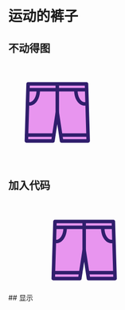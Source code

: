 # 运动的裤子
## 不动得图
<?xml version="1.0" standalone="no"?><!DOCTYPE svg PUBLIC "-//W3C//DTD SVG 1.1//EN" "http://www.w3.org/Graphics/SVG/1.1/DTD/svg11.dtd"><svg t="1610718817822" class="icon" viewBox="0 0 1024 1024" version="1.1" xmlns="http://www.w3.org/2000/svg" p-id="3369" xmlns:xlink="http://www.w3.org/1999/xlink" width="200" height="200"><defs><style type="text/css"></style></defs><path d="M821.37 799.32H547.63l-44.15-294.2-44.71 294.2H185.59L203 210.93h600.95z" fill="#E895EF" p-id="3370"></path><path d="M821.37 817.32H547.63c-8.91 0-16.48-6.52-17.8-15.33l-26.46-176.32-26.8 176.36c-1.34 8.8-8.9 15.3-17.8 15.3H185.59c-4.87 0-9.53-1.97-12.92-5.46s-5.22-8.21-5.08-13.07l17.42-588.39c0.29-9.73 8.26-17.47 17.99-17.47h600.94c9.73 0 17.7 7.74 17.99 17.47l17.42 588.39c0.14 4.86-1.69 9.58-5.08 13.07s-8.04 5.45-12.9 5.45z m-258.24-36h239.7l-16.35-552.39h-566l-16.35 552.39H443.3l42.38-278.9c1.34-8.8 8.9-15.3 17.8-15.3h0.02c8.9 0.01 16.46 6.52 17.78 15.33l41.85 278.87z" fill="#2F1E6C" p-id="3371"></path><path d="M503.48 618.02c-9.94 0-18-8.06-18-18V214.3c0-9.94 8.06-18 18-18s18 8.06 18 18v385.72c0 9.95-8.06 18-18 18zM216.07 435.75a80.63 80.63 0 0 1-22.83-3.32c-9.53-2.82-14.98-12.83-12.16-22.36 2.82-9.53 12.83-14.98 22.36-12.16 4.14 1.23 8.39 1.85 12.63 1.85 39.81 0 73.45-54.77 73.45-119.61 0-9.94 8.06-18 18-18s18 8.06 18 18c0 40.26-10.58 78.36-29.79 107.27-20.72 31.16-49.01 48.33-79.66 48.33zM786.22 435.75c-30.65 0-58.94-17.17-79.65-48.34-19.21-28.91-29.79-67-29.79-107.27 0-9.94 8.06-18 18-18s18 8.06 18 18c0 64.83 33.63 119.61 73.45 119.61 4.24 0 8.48-0.62 12.63-1.85 9.53-2.81 19.54 2.63 22.36 12.16 2.82 9.53-2.63 19.55-12.16 22.36a80.458 80.458 0 0 1-22.84 3.33zM466.62 756.19H187.11c-9.94 0-18-8.06-18-18s8.06-18 18-18h279.51c9.94 0 18 8.06 18 18s-8.06 18-18 18zM803.95 756.19H544.2c-9.94 0-18-8.06-18-18s8.06-18 18-18h259.75c9.94 0 18 8.06 18 18s-8.06 18-18 18z" fill="#2F1E6C" p-id="3372"></path><path d="M801.93 289.36H212.89c-9.94 0-18-8.06-18-18s8.06-18 18-18h589.04c9.94 0 18 8.06 18 18s-8.06 18-18 18z" fill="#2F1E6C" p-id="3373"></path></svg>
## 加入代码
<set attributeName="x" attributeType="XML" to="60" begin="3s" />
## 显示
<?xml version="1.0" standalone="no"?><!DOCTYPE svg PUBLIC "-//W3C//DTD SVG 1.1//EN" "http://www.w3.org/Graphics/SVG/1.1/DTD/svg11.dtd"><svg t="1610718817822" class="icon" viewBox="0 0 1024 1024" version="1.1" xmlns="http://www.w3.org/2000/svg" p-id="3369" xmlns:xlink="http://www.w3.org/1999/xlink" width="200" height="200"><defs><style type="text/css">
<g></style></defs><path d="M821.37 799.32H547.63l-44.15-294.2-44.71 294.2H185.59L203 210.93h600.95z" fill="#E895EF" p-id="3370"></path><path d="M821.37 817.32H547.63c-8.91 0-16.48-6.52-17.8-15.33l-26.46-176.32-26.8 176.36c-1.34 8.8-8.9 15.3-17.8 15.3H185.59c-4.87 0-9.53-1.97-12.92-5.46s-5.22-8.21-5.08-13.07l17.42-588.39c0.29-9.73 8.26-17.47 17.99-17.47h600.94c9.73 0 17.7 7.74 17.99 17.47l17.42 588.39c0.14 4.86-1.69 9.58-5.08 13.07s-8.04 5.45-12.9 5.45z m-258.24-36h239.7l-16.35-552.39h-566l-16.35 552.39H443.3l42.38-278.9c1.34-8.8 8.9-15.3 17.8-15.3h0.02c8.9 0.01 16.46 6.52 17.78 15.33l41.85 278.87z" fill="#2F1E6C" p-id="3371"></path><path d="M503.48 618.02c-9.94 0-18-8.06-18-18V214.3c0-9.94 8.06-18 18-18s18 8.06 18 18v385.72c0 9.95-8.06 18-18 18zM216.07 435.75a80.63 80.63 0 0 1-22.83-3.32c-9.53-2.82-14.98-12.83-12.16-22.36 2.82-9.53 12.83-14.98 22.36-12.16 4.14 1.23 8.39 1.85 12.63 1.85 39.81 0 73.45-54.77 73.45-119.61 0-9.94 8.06-18 18-18s18 8.06 18 18c0 40.26-10.58 78.36-29.79 107.27-20.72 31.16-49.01 48.33-79.66 48.33zM786.22 435.75c-30.65 0-58.94-17.17-79.65-48.34-19.21-28.91-29.79-67-29.79-107.27 0-9.94 8.06-18 18-18s18 8.06 18 18c0 64.83 33.63 119.61 73.45 119.61 4.24 0 8.48-0.62 12.63-1.85 9.53-2.81 19.54 2.63 22.36 12.16 2.82 9.53-2.63 19.55-12.16 22.36a80.458 80.458 0 0 1-22.84 3.33zM466.62 756.19H187.11c-9.94 0-18-8.06-18-18s8.06-18 18-18h279.51c9.94 0 18 8.06 18 18s-8.06 18-18 18zM803.95 756.19H544.2c-9.94 0-18-8.06-18-18s8.06-18 18-18h259.75c9.94 0 18 8.06 18 18s-8.06 18-18 18z" fill="#2F1E6C" p-id="3372"></path><path d="M801.93 289.36H212.89c-9.94 0-18-8.06-18-18s8.06-18 18-18h589.04c9.94 0 18 8.06 18 18s-8.06 18-18 18z" fill="#2F1E6C" p-id="3373">
<set attributeName="x" attributeType="XML" to="60" begin="3s" /></g></path></svg>
